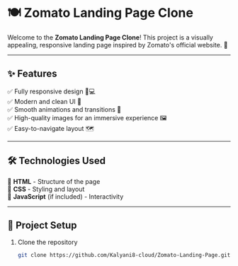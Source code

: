 # 🍽️ Zomato Landing Page Clone  

Welcome to the **Zomato Landing Page Clone**! This project is a visually appealing, responsive landing page inspired by Zomato's official website. 🚀  

---

## ✨ Features  
✅ Fully responsive design 📱💻  
✅ Modern and clean UI 🎨  
✅ Smooth animations and transitions 💫  
✅ High-quality images for an immersive experience 🖼️  
✅ Easy-to-navigate layout 🗺️  

---

## 🛠️ Technologies Used  
🔹 **HTML** - Structure of the page  
🔹 **CSS** - Styling and layout  
🔹 **JavaScript** (if included) - Interactivity  

---

## 📂 Project Setup  
1. Clone the repository  
   ```bash
   git clone https://github.com/Kalyani8-cloud/Zomato-Landing-Page.git
